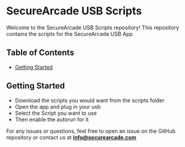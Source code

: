 # SecureArcade USB Scripts

Welcome to the SecureArcade USB Scripts repository! This repository contains the scripts for the SecureArcade USB App

## Table of Contents

- [Getting Started](#getting-started)

## Getting Started

- Download the scripts you would want from the scripts folder
- Open the app and plug in your usb
- Select the Script you want to use
- Then enable the autorun for it


For any issues or questions, feel free to open an issue on the GitHub repository or contact us at **info@securearcade.com**
